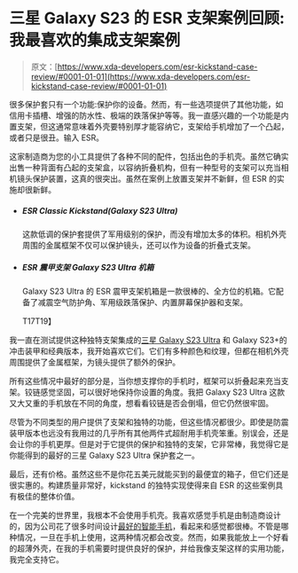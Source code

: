 # 三星 Galaxy S23 的 ESR 支架案例回顾:我最喜欢的集成支架案例

> 原文：[https://www.xda-developers.com/esr-kickstand-case-review/#0001-01-01](https://www.xda-developers.com/esr-kickstand-case-review/#0001-01-01)

很多保护套只有一个功能:保护你的设备。然而，有一些选项提供了其他功能，如信用卡插槽、增强的防水性、极端的跌落保护等等。我一直感兴趣的一个功能是内置支架，但这通常意味着外壳要特别厚才能容纳它，支架给手机增加了一个凸起，或者只是很丑。输入 ESR。

这家制造商为您的小工具提供了各种不同的配件，包括出色的手机壳。虽然它确实出售一种背面有凸起的支架盒，以容纳折叠机构，但有一种型号的支架可以充当相机镜头保护装置，这真的很突出。虽然在案例上放置支架并不新鲜，但 ESR 的实施却很新鲜。

*   ##### ESR Classic Kickstand(Galaxy S23 Ultra)

    这款低调的保护套提供了军用级别的保护，而没有增加太多的体积。相机外壳周围的金属框架不仅可以保护镜头，还可以作为设备的折叠式支架。

*   ##### ESR 震甲支架 Galaxy S23 Ultra 机箱

    Galaxy S23 Ultra 的 ESR 震甲支架机箱是一款很棒的、全方位的机箱。它配备了减震空气防护角、军用级跌落保护、内置屏幕保护器和支架。

    T17T19】

我一直在测试提供这种独特支架集成的[三星 Galaxy S23 Ultra](https://www.xda-developers.com/samsung-galaxy-s23-ultra-review/) 和 Galaxy S23+的冲击装甲和经典版本，我开始喜欢它们。它们有多种颜色和纹理，但都在相机外壳周围提供了金属框架，为镜头提供了额外的保护。

所有这些情况中最好的部分是，当你想支撑你的手机时，框架可以折叠起来充当支架。铰链感觉坚固，可以很好地保持你设置的角度。我把 Galaxy S23 Ultra 这款又大又重的手机放在不同的角度，想看看铰链是否会倒塌，但它仍然很牢固。

尽管为不同类型的用户提供了支架和独特的功能，但这些情况都很少。即使是防震装甲版本也远没有我用过的几乎所有其他两件式超耐用手机壳笨重。别误会，还是会让你的手机更厚。但是对于它提供的保护和独特的支架，它非常棒，我觉得它是你能得到的最好的三星 Galaxy S23 Ultra 保护套之一。

最后，还有价格。虽然这些不是你花五美元就能买到的最便宜的箱子，但它们还是很实惠的。构建质量非常好，kickstand 的独特实现使得来自 ESR 的这些案例具有极佳的整体价值。

在一个完美的世界里，我根本不会使用手机壳。我喜欢感觉手机是由制造商设计的，因为公司花了很多时间设计[最好的智能手机](https://www.xda-developers.com/best-phones/)，看起来和感觉都很棒。不管是哪种情况，一旦在手机上使用，这两种情况都会改变。然而，如果我能放上一个好看的超薄外壳，在我的手机需要时提供良好的保护，并给我像支架这样的实用功能，我完全支持它。